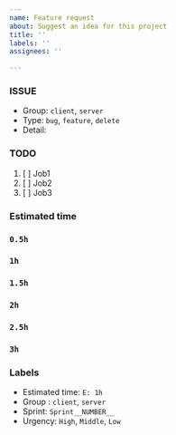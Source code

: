 ```yaml
---
name: Feature request
about: Suggest an idea for this project
title: ''
labels: ''
assignees: ''

---
```


### ISSUE
* Group:  `client`, `server`
* Type: `bug`, `feature`, `delete`
* Detail: 

### TODO
 1. [ ]  Job1
 2. [ ]  Job2
 3. [ ]  Job3

### Estimated time
### `0.5h`
### `1h`
### `1.5h`
### `2h`
### `2.5h`
### `3h`

### Labels
* Estimated time: `E: 1h`
* Group : `client`, `server`
* Sprint: `Sprint__NUMBER__`
* Urgency: `High`, `Middle`, `Low`
